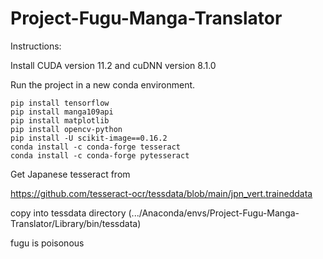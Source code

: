 # Project-Fugu-Manga-Translator

Instructions:

Install CUDA version 11.2 and cuDNN version 8.1.0

Run the project in a new conda environment.

```
pip install tensorflow
pip install manga109api
pip install matplotlib
pip install opencv-python
pip install -U scikit-image==0.16.2
conda install -c conda-forge tesseract
conda install -c conda-forge pytesseract
```

Get Japanese tesseract from 

https://github.com/tesseract-ocr/tessdata/blob/main/jpn_vert.traineddata

copy into tessdata directory (.../Anaconda/envs/Project-Fugu-Manga-Translator/Library/bin/tessdata)

fugu is poisonous
